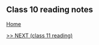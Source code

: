 ## Class 10 reading notes

[Home](https://wondwosentsige.github.io/code-201-reading-notes)


























[>> NEXT (class 11 reading)](https://wondwosentsige.github.io/code-201-reading-notes/class-11)


